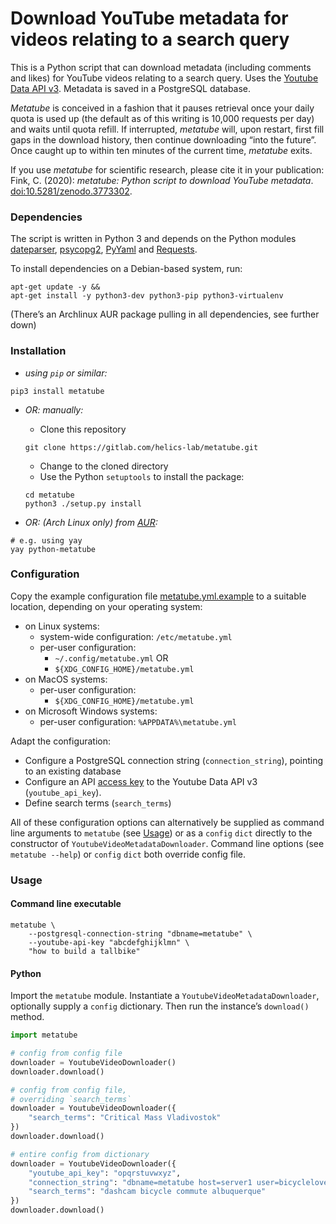 # Download YouTube metadata for videos relating to a search query

This is a Python script that can download metadata (including comments and likes) for YouTube videos relating to a search query. Uses the [Youtube Data API v3](https://developers.google.com/youtube/v3/docs). Metadata is saved in a PostgreSQL database.

*Metatube* is conceived in a fashion that it pauses retrieval once your daily quota is used up (the default as of this writing is 10,000 requests per day) and waits until quota refill. If interrupted, *metatube* will, upon restart, first fill gaps in the download history, then continue downloading “into the future”. Once caught up to within ten minutes of the current time, *metatube* exits.

If you use *metatube* for scientific research, please cite it in your publication: <br />
Fink, C. (2020): *metatube: Python script to download YouTube metadata*. [doi:10.5281/zenodo.3773302](https://doi.org/10.5281/zenodo.3773302).


### Dependencies

The script is written in Python 3 and depends on the Python modules [dateparser](https://dateparser.readthedocs.io/), [psycopg2](https://www.psycopg.org/), [PyYaml](https://pyyaml.org/) and [Requests](https://2.python-requests.org/en/master/).

To install dependencies on a Debian-based system, run:

```shell
apt-get update -y &&
apt-get install -y python3-dev python3-pip python3-virtualenv
```

(There’s an Archlinux AUR package pulling in all dependencies, see further down)


### Installation

- *using `pip` or similar:*

```shell
pip3 install metatube
```

- *OR: manually:*

    - Clone this repository

    ```shell
    git clone https://gitlab.com/helics-lab/metatube.git
    ```

    - Change to the cloned directory    
    - Use the Python `setuptools` to install the package:

    ```shell
    cd metatube
    python3 ./setup.py install
    ```

- *OR: (Arch Linux only) from [AUR](https://aur.archlinux.org/packages/python-metatube):*

```shell
# e.g. using yay
yay python-metatube
```

### Configuration

Copy the example configuration file [metatube.yml.example](https://gitlab.com/helics-lab/metatube/-/raw/master/metatube.yml.example) to a suitable location, depending on your operating system: 

- on Linux systems:
    - system-wide configuration: `/etc/metatube.yml`
    - per-user configuration: 
        - `~/.config/metatube.yml` OR
        - `${XDG_CONFIG_HOME}/metatube.yml`
- on MacOS systems:
    - per-user configuration:
        - `${XDG_CONFIG_HOME}/metatube.yml`
- on Microsoft Windows systems:
    - per-user configuration:
        `%APPDATA%\metatube.yml`

Adapt the configuration:

- Configure a PostgreSQL connection string (`connection_string`), pointing to an existing database
- Configure an API [access key](https://developers.google.com/youtube/registering_an_application) to the Youtube Data API v3 (`youtube_api_key`).
- Define search terms (`search_terms`)

All of these configuration options can alternatively be supplied as command line arguments to `metatube` (see [Usage](#command-line-executable)) or as a `config` `dict` directly to the constructor of `YoutubeVideoMetadataDownloader`. Command line options (see `metatube --help`) or `config` `dict` both override config file.

### Usage

#### Command line executable

```shell
metatube \
    --postgresql-connection-string "dbname=metatube" \
    --youtube-api-key "abcdefghijklmn" \
    "how to build a tallbike"

```

#### Python

Import the `metatube` module. Instantiate a `YoutubeVideoMetadataDownloader`, optionally supply a `config` dictionary. Then run the instance’s `download()` method.

```python
import metatube

# config from config file
downloader = YoutubeVideoDownloader()
downloader.download()

# config from config file, 
# overriding `search_terms`
downloader = YoutubeVideoDownloader({
    "search_terms": "Critical Mass Vladivostok"
})
downloader.download()

# entire config from dictionary
downloader = YoutubeVideoDownloader({
    "youtube_api_key": "opqrstuvwxyz",
    "connection_string": "dbname=metatube host=server1 user=bicyclelover123",
    "search_terms": "dashcam bicycle commute albuquerque"
})
downloader.download()

```
